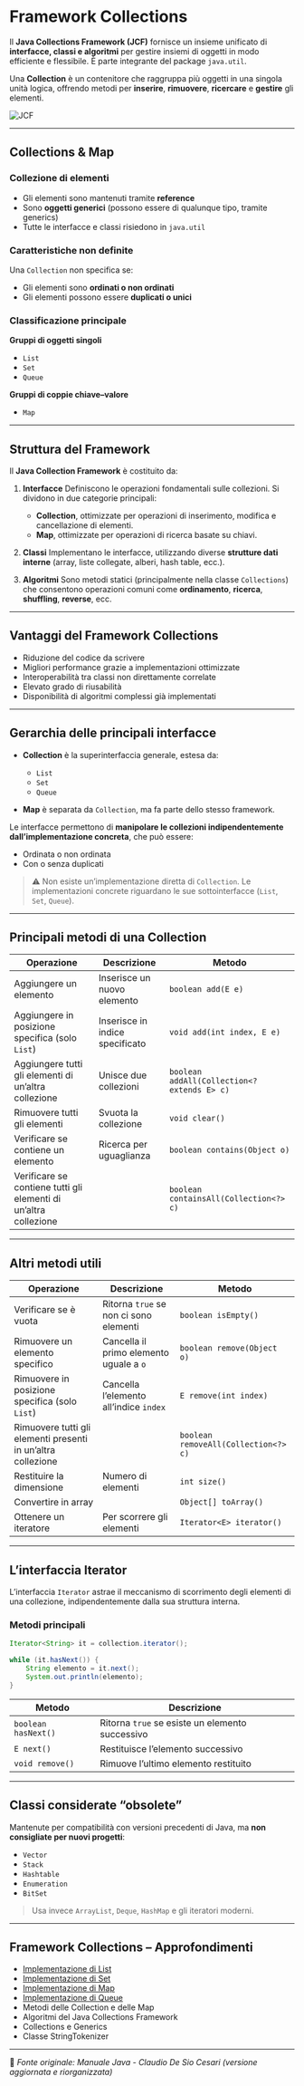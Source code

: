 # Framework Collections

Il **Java Collections Framework (JCF)** fornisce un insieme unificato di **interfacce, classi e algoritmi** per gestire insiemi di oggetti in modo efficiente e flessibile.
È parte integrante del package `java.util`.

Una **Collection** è un contenitore che raggruppa più oggetti in una singola unità logica, offrendo metodi per **inserire**, **rimuovere**, **ricercare** e **gestire** gli elementi.

![JCF](https://raw.githubusercontent.com/maboglia/CorsoJava/master/appunti/img/java_jcf.gif)

---

## Collections & Map

### Collezione di elementi

* Gli elementi sono mantenuti tramite **reference**
* Sono **oggetti generici** (possono essere di qualunque tipo, tramite generics)
* Tutte le interfacce e classi risiedono in `java.util`

### Caratteristiche non definite

Una `Collection` non specifica se:

* Gli elementi sono **ordinati o non ordinati**
* Gli elementi possono essere **duplicati o unici**

### Classificazione principale

**Gruppi di oggetti singoli**

* `List`
* `Set`
* `Queue`

**Gruppi di coppie chiave–valore**

* `Map`

---

## Struttura del Framework

Il **Java Collection Framework** è costituito da:

1. **Interfacce**
   Definiscono le operazioni fondamentali sulle collezioni.
   Si dividono in due categorie principali:

   * **Collection**, ottimizzate per operazioni di inserimento, modifica e cancellazione di elementi.
   * **Map**, ottimizzate per operazioni di ricerca basate su chiavi.

2. **Classi**
   Implementano le interfacce, utilizzando diverse **strutture dati interne** (array, liste collegate, alberi, hash table, ecc.).

3. **Algoritmi**
   Sono metodi statici (principalmente nella classe `Collections`) che consentono operazioni comuni come **ordinamento**, **ricerca**, **shuffling**, **reverse**, ecc.

---

## Vantaggi del Framework Collections

* Riduzione del codice da scrivere
* Migliori performance grazie a implementazioni ottimizzate
* Interoperabilità tra classi non direttamente correlate
* Elevato grado di riusabilità
* Disponibilità di algoritmi complessi già implementati

---

## Gerarchia delle principali interfacce

* **Collection** è la superinterfaccia generale, estesa da:

  * `List`
  * `Set`
  * `Queue`

* **Map** è separata da `Collection`, ma fa parte dello stesso framework.

Le interfacce permettono di **manipolare le collezioni indipendentemente dall’implementazione concreta**, che può essere:

* Ordinata o non ordinata
* Con o senza duplicati

> ⚠️ Non esiste un’implementazione diretta di `Collection`.
> Le implementazioni concrete riguardano le sue sottointerfacce (`List`, `Set`, `Queue`).

---

## Principali metodi di una Collection

| Operazione                                                       | Descrizione                     | Metodo                                      |
| ---------------------------------------------------------------- | ------------------------------- | ------------------------------------------- |
| Aggiungere un elemento                                           | Inserisce un nuovo elemento     | `boolean add(E e)`                          |
| Aggiungere in posizione specifica (solo `List`)                  | Inserisce in indice specificato | `void add(int index, E e)`                  |
| Aggiungere tutti gli elementi di un’altra collezione             | Unisce due collezioni           | `boolean addAll(Collection<? extends E> c)` |
| Rimuovere tutti gli elementi                                     | Svuota la collezione            | `void clear()`                              |
| Verificare se contiene un elemento                               | Ricerca per uguaglianza         | `boolean contains(Object o)`                |
| Verificare se contiene tutti gli elementi di un’altra collezione |                                 | `boolean containsAll(Collection<?> c)`      |

---

## Altri metodi utili

| Operazione                                                   | Descrizione                             | Metodo                               |
| ------------------------------------------------------------ | --------------------------------------- | ------------------------------------ |
| Verificare se è vuota                                        | Ritorna `true` se non ci sono elementi  | `boolean isEmpty()`                  |
| Rimuovere un elemento specifico                              | Cancella il primo elemento uguale a `o` | `boolean remove(Object o)`           |
| Rimuovere in posizione specifica (solo `List`)               | Cancella l’elemento all’indice `index`  | `E remove(int index)`                |
| Rimuovere tutti gli elementi presenti in un’altra collezione |                                         | `boolean removeAll(Collection<?> c)` |
| Restituire la dimensione                                     | Numero di elementi                      | `int size()`                         |
| Convertire in array                                          |                                         | `Object[] toArray()`                 |
| Ottenere un iteratore                                        | Per scorrere gli elementi               | `Iterator<E> iterator()`             |

---

## L’interfaccia Iterator

L’interfaccia `Iterator` astrae il meccanismo di scorrimento degli elementi di una collezione, indipendentemente dalla sua struttura interna.

### Metodi principali

```java
Iterator<String> it = collection.iterator();

while (it.hasNext()) {
    String elemento = it.next();
    System.out.println(elemento);
}
```

| Metodo              | Descrizione                                     |
| ------------------- | ----------------------------------------------- |
| `boolean hasNext()` | Ritorna `true` se esiste un elemento successivo |
| `E next()`          | Restituisce l’elemento successivo               |
| `void remove()`     | Rimuove l’ultimo elemento restituito            |

---

## Classi considerate “obsolete”

Mantenute per compatibilità con versioni precedenti di Java, ma **non consigliate per nuovi progetti**:

* `Vector`
* `Stack`
* `Hashtable`
* `Enumeration`
* `BitSet`

> Usa invece `ArrayList`, `Deque`, `HashMap` e gli iteratori moderni.

---

## Framework Collections – Approfondimenti

* [Implementazione di List](./022_JCF_List.md)
* [Implementazione di Set](./022_JCF_Set.md)
* [Implementazione di Map](./022_JCFLike_Map.md)
* [Implementazione di Queue](./022_JCF_Queue.md)
* Metodi delle Collection e delle Map
* Algoritmi del Java Collections Framework
* Collections e Generics
* Classe StringTokenizer

---

📘 *Fonte originale: Manuale Java - Claudio De Sio Cesari (versione aggiornata e riorganizzata)*

